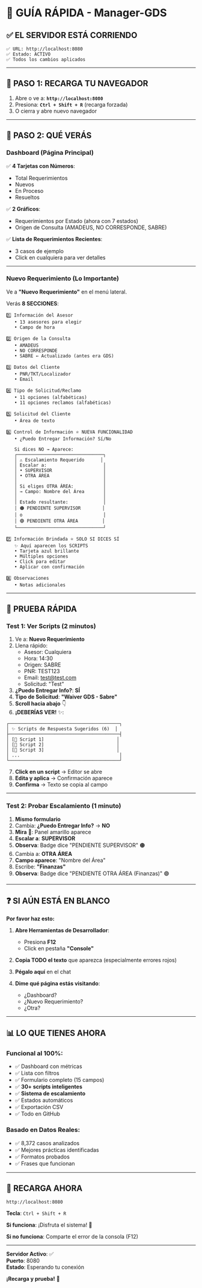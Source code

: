 # 🚀 GUÍA RÁPIDA - Manager-GDS

## ✅ EL SERVIDOR ESTÁ CORRIENDO

```
✅ URL: http://localhost:8080
✅ Estado: ACTIVO
✅ Todos los cambios aplicados
```

---

## 🔄 PASO 1: RECARGA TU NAVEGADOR

1. Abre o ve a: **`http://localhost:8080`**
2. Presiona: **`Ctrl + Shift + R`** (recarga forzada)
3. O cierra y abre nuevo navegador

---

## 🎯 PASO 2: QUÉ VERÁS

### **Dashboard (Página Principal)**

✅ **4 Tarjetas con Números**:
- Total Requerimientos
- Nuevos
- En Proceso
- Resueltos

✅ **2 Gráficos**:
- Requerimientos por Estado (ahora con 7 estados)
- Origen de Consulta (AMADEUS, NO CORRESPONDE, SABRE)

✅ **Lista de Requerimientos Recientes**:
- 3 casos de ejemplo
- Click en cualquiera para ver detalles

---

### **Nuevo Requerimiento (Lo Importante)**

Ve a **"Nuevo Requerimiento"** en el menú lateral.

Verás **8 SECCIONES**:

```
1️⃣ Información del Asesor
   • 13 asesores para elegir
   • Campo de hora

2️⃣ Origen de la Consulta  
   • AMADEUS
   • NO CORRESPONDE
   • SABRE ← Actualizado (antes era GDS)

3️⃣ Datos del Cliente
   • PNR/TKT/Localizador
   • Email

4️⃣ Tipo de Solicitud/Reclamo
   • 11 opciones (alfabéticas)
   • 11 opciones reclamos (alfabéticas)

5️⃣ Solicitud del Cliente
   • Área de texto

6️⃣ Control de Información ⭐ NUEVA FUNCIONALIDAD
   • ¿Puedo Entregar Información? Sí/No
   
   Si dices NO → Aparece:
   ┌────────────────────────────────┐
   │ ⚠️ Escalamiento Requerido      │
   │ Escalar a:                     │
   │ • SUPERVISOR                   │
   │ • OTRA ÁREA                    │
   │                                │
   │ Si eliges OTRA ÁREA:           │
   │ → Campo: Nombre del Área       │
   │                                │
   │ Estado resultante:             │
   │ 🟠 PENDIENTE SUPERVISOR        │
   │ o                              │
   │ 🟣 PENDIENTE OTRA ÁREA         │
   └────────────────────────────────┘

7️⃣ Información Brindada ⭐ SOLO SI DICES SÍ
   ✨ Aquí aparecen los SCRIPTS
   • Tarjeta azul brillante
   • Múltiples opciones
   • Click para editar
   • Aplicar con confirmación

8️⃣ Observaciones
   • Notas adicionales
```

---

## 🧪 PRUEBA RÁPIDA

### **Test 1: Ver Scripts (2 minutos)**

1. Ve a: **Nuevo Requerimiento**
2. Llena rápido:
   - Asesor: Cualquiera
   - Hora: 14:30
   - Origen: SABRE
   - PNR: TEST123
   - Email: test@test.com
   - Solicitud: "Test"
3. **¿Puedo Entregar Info?**: **SÍ**
4. **Tipo de Solicitud**: **"Waiver GDS - Sabre"**
5. **Scroll hacia abajo** 👇
6. **¡DEBERÍAS VER!** ✨:

```
┌─────────────────────────────────────────┐
│ ✨ Scripts de Respuesta Sugeridos (6)  │
├─────────────────────────────────────────┤
│ [📄 Script 1]                           │
│ [📄 Script 2]                           │
│ [📄 Script 3]                           │
│ ...                                     │
└─────────────────────────────────────────┘
```

7. **Click en un script** → Editor se abre
8. **Edita y aplica** → Confirmación aparece
9. **Confirma** → Texto se copia al campo

---

### **Test 2: Probar Escalamiento (1 minuto)**

1. **Mismo formulario**
2. Cambia: **¿Puedo Entregar Info?** → **NO**
3. **Mira** 👀: Panel amarillo aparece
4. **Escalar a**: **SUPERVISOR**
5. **Observa**: Badge dice "PENDIENTE SUPERVISOR" 🟠
6. Cambia a: **OTRA ÁREA**
7. **Campo aparece**: "Nombre del Área"
8. Escribe: **"Finanzas"**
9. **Observa**: Badge dice "PENDIENTE OTRA ÁREA (Finanzas)" 🟣

---

## ❓ SI AÚN ESTÁ EN BLANCO

**Por favor haz esto:**

1. **Abre Herramientas de Desarrollador**:
   - Presiona **F12**
   - Click en pestaña **"Console"**

2. **Copia TODO el texto** que aparezca (especialmente errores rojos)

3. **Pégalo aquí** en el chat

4. **Dime qué página estás visitando**:
   - ¿Dashboard?
   - ¿Nuevo Requerimiento?
   - ¿Otra?

---

## 📊 LO QUE TIENES AHORA

### **Funcional al 100%:**
- ✅ Dashboard con métricas
- ✅ Lista con filtros
- ✅ Formulario completo (15 campos)
- ✅ **30+ scripts inteligentes**
- ✅ **Sistema de escalamiento**
- ✅ Estados automáticos
- ✅ Exportación CSV
- ✅ Todo en GitHub

### **Basado en Datos Reales:**
- ✅ 8,372 casos analizados
- ✅ Mejores prácticas identificadas
- ✅ Formatos probados
- ✅ Frases que funcionan

---

## 🎯 RECARGA AHORA

```
http://localhost:8080
```

**Tecla**: `Ctrl + Shift + R`

**Si funciona**: ¡Disfruta el sistema! 🎉

**Si no funciona**: Comparte el error de la consola (F12)

---

**Servidor Activo**: ✅  
**Puerto**: 8080  
**Estado**: Esperando tu conexión  

**¡Recarga y prueba!** 🚀





